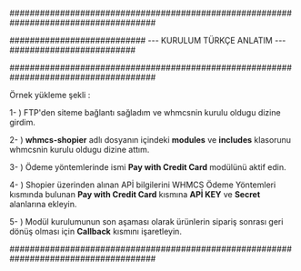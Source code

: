#####################################################################################

###########################  --- KURULUM TÜRKÇE ANLATIM --- #########################

#####################################################################################

Örnek yükleme şekli : 

1- ) FTP'den siteme bağlantı sağladım ve whmcsnin kurulu oldugu dizine girdim.

2- ) **whmcs-shopier** adlı dosyanın içindeki **modules** ve **includes** klasorunu whmcsnin kurulu oldugu dizine attım. 

3- ) Ödeme yöntemlerinde ismi **Pay with Credit Card** modülünü aktif edin.

4- ) Shopier üzerinden alınan APİ bilgilerini WHMCS Ödeme Yöntemleri kısmında bulunan **Pay with Credit Card** kısmına  **APİ KEY** ve **Secret** alanlarına ekleyin.

5- ) Modül kurulumunun son aşaması olarak ürünlerin sipariş sonrası geri dönüş olması için **Callback** kısmını işaretleyin.


#####################################################################################
